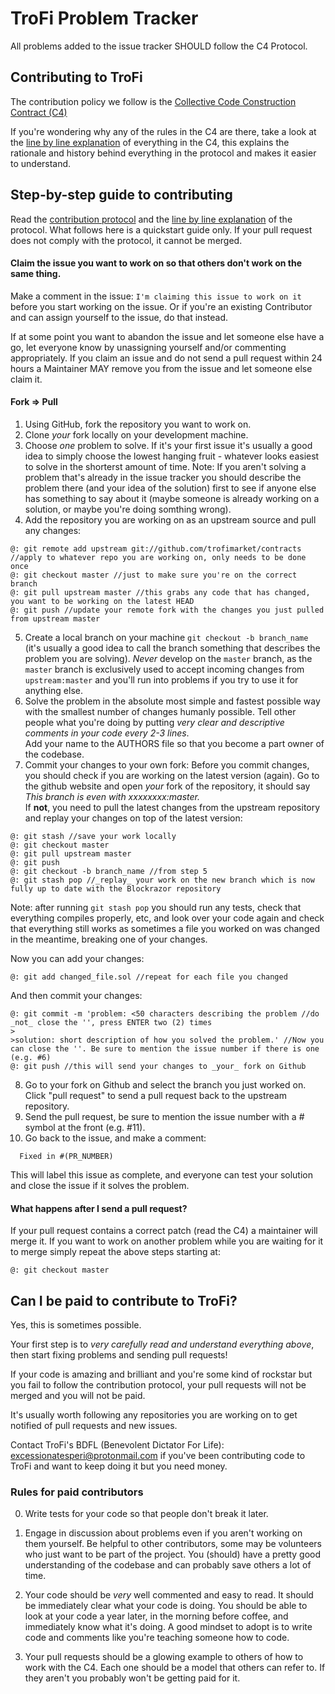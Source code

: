 # TroFi Problem Tracker

All problems added to the issue tracker SHOULD follow the C4 Protocol.

## Contributing to TroFi    
The contribution policy we follow is the [Collective Code Construction Contract (C4)](/CONTRIBUTING.MD)    

If you're wondering why any of the rules in the C4 are there, take a look at the [line by line explanation](/DESCRIPTIVE_C4.MD) of everything in the C4, this explains the rationale and history behind everything in the protocol and makes it easier to understand.


## Step-by-step guide to contributing
Read the [contribution protocol](/CONTRIBUTING.MD) and the [line by line explanation](/DESCRIPTIVE_C4.MD) of the protocol. What follows here is a quickstart guide only. If your pull request does not comply with the protocol, it cannot be merged.
#### Claim the issue you want to work on so that others don't work on the same thing.
Make a comment in the issue: `I'm claiming this issue to work on it` before you start working on the issue. Or if you're an existing Contributor and can assign yourself to the issue, do that instead.

If at some point you want to abandon the issue and let someone else have a go, let everyone know by unassigning yourself and/or commenting appropriately. If you claim an issue and do not send a pull request within 24 hours a Maintainer MAY remove you from the issue and let someone else claim it.

#### Fork => Pull 
1. Using GitHub, fork the repository you want to work on.
2. Clone _your_ fork locally on your development machine.
3. Choose _one_ problem to solve. If it's your first issue it's usually a good idea to simply choose the lowest hanging fruit - whatever looks easiest to solve in the shorterst amount of time.  Note: If you aren't solving a problem that's already in the issue tracker you should describe the problem there (and your idea of the solution) first to see if anyone else has something to say about it (maybe someone is already working on a solution, or maybe you're doing somthing wrong).
5. Add the repository you are working on as an upstream source and pull any changes:
```
@: git remote add upstream git://github.com/trofimarket/contracts //apply to whatever repo you are working on, only needs to be done once
@: git checkout master //just to make sure you're on the correct branch
@: git pull upstream master //this grabs any code that has changed, you want to be working on the latest HEAD
@: git push //update your remote fork with the changes you just pulled from upstream master
```
5. Create a local branch on your machine `git checkout -b branch_name` (it's usually a good idea to call the branch something that describes the problem you are solving). _Never_ develop on the `master` branch, as the `master` branch is exclusively used to accept incoming changes from `upstream:master` and you'll run into problems if you try to use it for anything else.
6. Solve the problem in the absolute most simple and fastest possible way with the smallest number of changes humanly possible. Tell other people what you're doing by putting _very clear and descriptive comments in your code every 2-3 lines_.    
Add your name to the AUTHORS file so that you become a part owner of the codebase.    
7. Commit your changes to your own fork:
Before you commit changes, you should check if you are working on the latest version (again). Go to the github website and open _your_ fork of the repository, it should say _This branch is even with xxxxxxxx:master._    
If **not**, you need to pull the latest changes from the upstream repository and replay your changes on top of the latest version:
```
@: git stash //save your work locally
@: git checkout master
@: git pull upstream master
@: git push
@: git checkout -b branch_name //from step 5
@: git stash pop //_replay_ your work on the new branch which is now fully up to date with the Blockrazor repository
```

Note: after running `git stash pop` you should run any tests, check that everything compiles properly, etc, and look over your code again and check that everything still works as sometimes a file you worked on was changed in the meantime, breaking one of your changes.

Now you can add your changes:   
```
@: git add changed_file.sol //repeat for each file you changed
```

And then commit your changes:
```
@: git commit -m 'problem: <50 characters describing the problem //do _not_ close the '', press ENTER two (2) times
>
>solution: short description of how you solved the problem.' //Now you can close the ''. Be sure to mention the issue number if there is one (e.g. #6)    
@: git push //this will send your changes to _your_ fork on Github
```    
8. Go to your fork on Github and select the branch you just worked on. Click "pull request" to send a pull request back to the upstream repository.
9. Send the pull request, be sure to mention the issue number with a # symbol at the front (e.g. #11).  
10. Go back to the issue, and make a comment:
  ```
    Fixed in #(PR_NUMBER)
  ```
  
  This will label this issue as complete, and everyone can test your solution and close the issue if it solves the problem.

#### What happens after I send a pull request?    
If your pull request contains a correct patch (read the C4) a maintainer will merge it.
If you want to work on another problem while you are waiting for it to merge simply repeat the above steps starting at:
```
@: git checkout master
```

## Can I be paid to contribute to TroFi?

Yes, this is sometimes possible.

Your first step is to _very carefully read and understand everything above_, then start fixing problems and sending pull requests!

If your code is amazing and brilliant and you're some kind of rockstar but you fail to follow the contribution protocol, your pull requests will not be merged and you will not be paid.

It's usually worth following any repositories you are working on to get notified of pull requests and new issues.

Contact TroFi's BDFL (Benevolent Dictator For Life): excessionatesperi@protonmail.com if you've been contributing code to TroFi and want to keep doing it but you need money.

### Rules for paid contributors

0. Write tests for your code so that people don't break it later.

1. Engage in discussion about problems even if you aren't working on them yourself. Be helpful to other contributors, some may be volunteers who just want to be part of the project. You (should) have a pretty good understanding of the codebase and can probably save others a lot of time.

2. Your code should be _very_ well commented and easy to read. It should be immediately clear what your code is doing. You should be able to look at your code a year later, in the morning before coffee, and immediately know what it's doing. A good mindset to adopt is to write code and comments like you're teaching someone how to code.

3. Your pull requests should be a glowing example to others of how to work with the C4. Each one should be a model that others can refer to. If they aren't you probably won't be getting paid for it.
  
